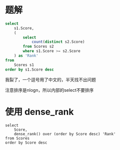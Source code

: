# 题解

```sql
select 
    s1.Score,
    (
        select 
            count(distinct s2.Score) 
        from Scores s2 
        where s1.Score >= s2.Score 
    ) as 'Rank'
from 
    Scores s1
order by s1.Score desc
```

我裂了，一个逗号用了中文的，半天找不出问题

注意排序是nlogn，所以内部的select不要排序




# 使用 dense_rank
```
select
    Score,
    dense_rank() over (order by Score desc) 'Rank'
from Scores
order by Score desc
```
